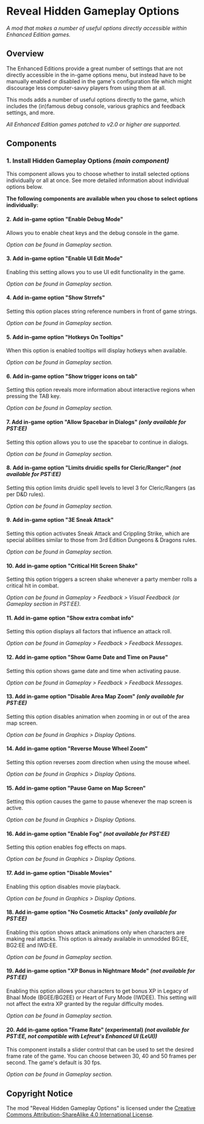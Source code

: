 # Reveal Hidden Gameplay Options
*A mod that makes a number of useful options directly accessible within Enhanced Edition games.*

## Overview
The Enhanced Editions provide a great number of settings that are not directly accessible in the in-game options menu, but instead have to be manually enabled or disabled in the game's configuration file which might discourage less computer-savvy players from using them at all.

This mods adds a number of useful options directly to the game, which includes the (in)famous debug console, various graphics and feedback settings, and more.

*All Enhanced Edition games patched to v2.0 or higher are supported.*

## Components

### 1. Install Hidden Gameplay Options *(main component)*

This component allows you to choose whether to install selected options individually or all at once. See more detailed information about individual options below.

**The following components are available when you chose to select options individually:**

#### 2. Add in-game option "Enable Debug Mode"

Allows you to enable cheat keys and the debug console in the game.

*Option can be found in Gameplay section.*

#### 3. Add in-game option "Enable UI Edit Mode"

Enabling this setting allows you to use UI edit functionality in the game.

*Option can be found in Gameplay section.*

#### 4. Add in-game option "Show Strrefs"

Setting this option places string reference numbers in front of game strings.

*Option can be found in Gameplay section.*

#### 5. Add in-game option "Hotkeys On Tooltips"

When this option is enabled tooltips will display hotkeys when available.

*Option can be found in Gameplay section.*

#### 6. Add in-game option "Show trigger icons on tab"

Setting this option reveals more information about interactive regions when pressing the TAB key.

*Option can be found in Gameplay section.*

#### 7. Add in-game option "Allow Spacebar in Dialogs" *(only available for PST:EE)*

Setting this option allows you to use the spacebar to continue in dialogs.

*Option can be found in Gameplay section.*

#### 8. Add in-game option "Limits druidic spells for Cleric/Ranger" *(not available for PST:EE)*

Setting this option limits druidic spell levels to level 3 for Cleric/Rangers (as per D&D rules).

*Option can be found in Gameplay section.*

#### 9. Add in-game option "3E Sneak Attack"

Setting this option activates Sneak Attack and Crippling Strike, which are special abilities similar to those from 3rd Edition Dungeons & Dragons rules.

*Option can be found in Gameplay section.*

#### 10. Add in-game option "Critical Hit Screen Shake"

Setting this option triggers a screen shake whenever a party member rolls a critical hit in combat.

*Option can be found in Gameplay > Feedback > Visual Feedback (or Gameplay section in PST:EE).*

#### 11. Add in-game option "Show extra combat info"

Setting this option displays all factors that influence an attack roll.

*Option can be found in Gameplay > Feedback > Feedback Messages.*

#### 12. Add in-game option "Show Game Date and Time on Pause"

Setting this option shows game date and time when activating pause.

*Option can be found in Gameplay > Feedback > Feedback Messages.*

#### 13. Add in-game option "Disable Area Map Zoom" *(only available for PST:EE)*

Setting this option disables animation when zooming in or out of the area map screen.

*Option can be found in Graphics > Display Options.*

#### 14. Add in-game option "Reverse Mouse Wheel Zoom"

Setting this option reverses zoom direction when using the mouse wheel.

*Option can be found in Graphics > Display Options.*

#### 15. Add in-game option "Pause Game on Map Screen"

Setting this option causes the game to pause whenever the map screen is active.

*Option can be found in Graphics > Display Options.*

#### 16. Add in-game option "Enable Fog" *(not available for PST:EE)*

Setting this option enables fog effects on maps.

*Option can be found in Graphics > Display Options.*

#### 17. Add in-game option "Disable Movies"

Enabling this option disables movie playback.

*Option can be found in Graphics > Display Options.*

#### 18. Add in-game option "No Cosmetic Attacks" *(only available for PST:EE)*

Enabling this option shows attack animations only when characters are making real attacks. This option is already available in unmodded BG:EE, BG2:EE and IWD:EE.

*Option can be found in Gameplay section.*

#### 19. Add in-game option "XP Bonus in Nightmare Mode" *(not available for PST:EE)*

Enabling this option allows your characters to get bonus XP in Legacy of Bhaal Mode (BGEE/BG2EE) or Heart of Fury Mode (IWDEE). This setting will not affect the extra XP granted by the regular difficulty modes.

*Option can be found in Gameplay section.*

#### 20. Add in-game option "Frame Rate" (experimental) *(not available for PST:EE, not compatible with Lefreut's Enhanced UI (LeUI))*

This component installs a slider control that can be used to set the desired frame rate of the game. You can choose between 30, 40 and 50 frames per second. The game's default is 30 fps.

*Option can be found in Gameplay section.*

## Copyright Notice

The mod "Reveal Hidden Gameplay Options" is licensed under the [Creative Commons Attribution-ShareAlike 4.0 International License](http://creativecommons.org/licenses/by-sa/4.0/).
